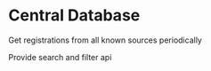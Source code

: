 # Central Database

Get registrations from all known sources periodically

Provide search and filter api
